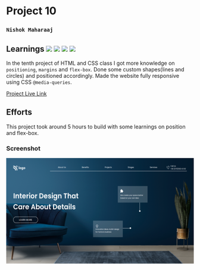 # Project 10

### `Nishok Maharaaj`

## Learnings ![](https://img.shields.io/badge/Language-HTML-orange) ![](https://img.shields.io/badge/Language-CSS-green) ![](https://img.shields.io/badge/CSS-Position-yellow) ![](https://img.shields.io/badge/CSS-Flexbox-blue)

In the tenth project of HTML and CSS class I got more knowledge on `positioning`, `margins` and `flex-box`. Done some custom shapes(lines and circles) and positioned accordingly. Made the website fully responsive using CSS `@media-queries`.

[Project Live Link](https://nishok-html-css-proj10.netlify.app/)

## Efforts

This project took around 5 hours to build with some learnings on position and flex-box.

### Screenshot

![Project 10](./output10.png)
